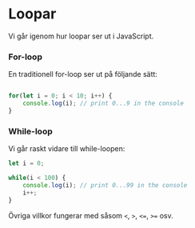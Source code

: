 ---
...
Loopar
==================================

Vi går igenom hur loopar ser ut i JavaScript.



### For-loop

En traditionell for-loop ser ut på följande sätt:

```javascript

for(let i = 0; i < 10; i++) {
    console.log(i); // print 0...9 in the console
}
```



### While-loop

Vi går raskt vidare till while-loopen:

```javascript
let i = 0;

while(i < 100) {
    console.log(i); // print 0...99 in the console
    i++;
}
```


Övriga villkor fungerar med såsom `<`, `>`, `<=`, `>=` osv.
